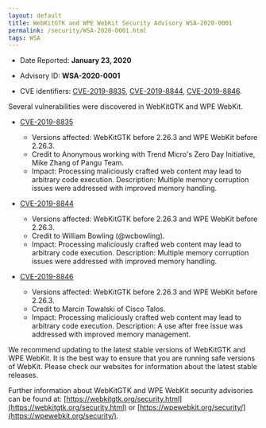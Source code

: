 ```yaml
---
layout: default
title: WebKitGTK and WPE WebKit Security Advisory WSA-2020-0001
permalink: /security/WSA-2020-0001.html
tags: WSA
---
```


* Date Reported: **January 23, 2020**

* Advisory ID: **WSA-2020-0001**

* CVE identifiers: [CVE-2019-8835](#CVE-2019-8835), [CVE-2019-8844](#CVE-2019-8844),
  [CVE-2019-8846](#CVE-2019-8846).


Several vulnerabilities were discovered in WebKitGTK and WPE WebKit.

* <a name="CVE-2019-8835" href="https://cve.mitre.org/cgi-bin/cvename.cgi?name=CVE-2019-8835">CVE-2019-8835</a>
  * Versions affected: WebKitGTK before 2.26.3 and WPE WebKit before
    2.26.3.
  * Credit to Anonymous working with Trend Micro's Zero Day Initiative,
    Mike Zhang of Pangu Team.
  * Impact: Processing maliciously crafted web content may lead to
    arbitrary code execution. Description: Multiple memory corruption
    issues were addressed with improved memory handling.

* <a name="CVE-2019-8844" href="https://cve.mitre.org/cgi-bin/cvename.cgi?name=CVE-2019-8844">CVE-2019-8844</a>
  * Versions affected: WebKitGTK before 2.26.3 and WPE WebKit before
    2.26.3.
  * Credit to William Bowling (@wcbowling).
  * Impact: Processing maliciously crafted web content may lead to
    arbitrary code execution. Description: Multiple memory corruption
    issues were addressed with improved memory handling.

* <a name="CVE-2019-8846" href="https://cve.mitre.org/cgi-bin/cvename.cgi?name=CVE-2019-8846">CVE-2019-8846</a>
  * Versions affected: WebKitGTK before 2.26.3 and WPE WebKit before
    2.26.3.
  * Credit to Marcin Towalski of Cisco Talos.
  * Impact: Processing maliciously crafted web content may lead to
    arbitrary code execution. Description: A use after free issue was
    addressed with improved memory management.


We recommend updating to the latest stable versions of WebKitGTK and WPE
WebKit. It is the best way to ensure that you are running safe versions
of WebKit. Please check our websites for information about the latest
stable releases.

Further information about WebKitGTK and WPE WebKit security advisories can be found at:
[https://webkitgtk.org/security.html](https://webkitgtk.org/security.html) or [https://wpewebkit.org/security/](https://wpewebkit.org/security/).
